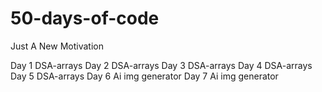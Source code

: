 # 50-days-of-code
Just A New Motivation 

Day 1 DSA-arrays
Day 2 DSA-arrays
Day 3 DSA-arrays
Day 4 DSA-arrays
Day 5 DSA-arrays
Day 6 Ai img generator
Day 7 Ai img generator
